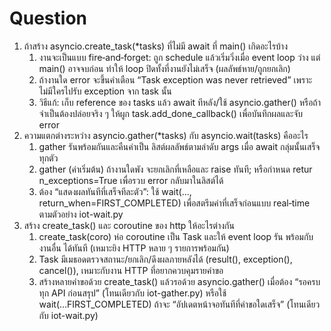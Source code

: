 # Question
1. ถ้าสร้าง asyncio.create_task(*tasks) ที่ไม่มี await ที่ main() เกิดอะไรบ้าง
   1. งานจะเป็นแบบ fire‑and‑forget: ถูก schedule แล้วเริ่มวิ่งเมื่อ event loop ว่าง แต่ main() อาจจบก่อน ทำให้ loop ปิดทั้งที่งานยังไม่เสร็จ (ผลลัพธ์หาย/ถูกยกเลิก)
   2. ถ้างานใด error จะขึ้นคำเตือน “Task exception was never retrieved” เพราะไม่มีใครไปรับ exception จาก task นั้น
   3. วิธีแก้: เก็บ reference ของ tasks แล้ว await ทีหลัง/ใช้ asyncio.gather() หรือถ้าจำเป็นต้องปล่อยจริง ๆ ให้ผูก task.add_done_callback() เพื่อบันทึกผลและจับ error
2. ความแตกต่างระหว่าง asyncio.gather(*tasks) กับ asyncio.wait(tasks) คืออะไร
   1. gather รันพร้อมกันและคืนค่าเป็น ลิสต์ผลลัพธ์ตามลำดับ args เมื่อ await กลุ่มนั้นเสร็จทุกตัว 
   2. gather (ค่าเริ่มต้น) ถ้างานใดพัง จะยกเลิกที่เหลือและ raise ทันที; หรือกำหนด retur n_exceptions=True เพื่อรวบ error กลับมาในลิสต์ได้
   3. ต้อง “แสดงผลทันทีที่เสร็จทีละตัว”: ใช้ wait(..., return_when=FIRST_COMPLETED) เพื่อสตรีมค่าที่เสร็จก่อนแบบ real‑time ตามตัวอย่าง iot-wait.py
3. สร้าง create_task() และ coroutine ของ http ให้อะไรต่างกัน
   1. create_task(coro) ห่อ coroutine เป็น Task และให้ event loop รัน พร้อมกับงานอื่น ได้ทันที (เหมาะยิง HTTP หลาย ๆ รายการพร้อมกัน)
   2. Task มีเมธอดตรวจสถานะ/ยกเลิก/ดึงผลภายหลังได้ (result(), exception(), cancel()), เหมาะกับงาน HTTP ที่อยากควบคุมรายคำขอ
   3. สร้างหลายคำขอด้วย create_task() แล้วรอด้วย asyncio.gather() เมื่อต้อง “รอครบทุก API ก่อนสรุป” (โทนเดียวกับ iot-gather.py) หรือใช้ wait(...FIRST_COMPLETED) ถ้าจะ “อัปเดตหน้าจอทันทีที่คำขอใดเสร็จ” (โทนเดียวกับ iot-wait.py)